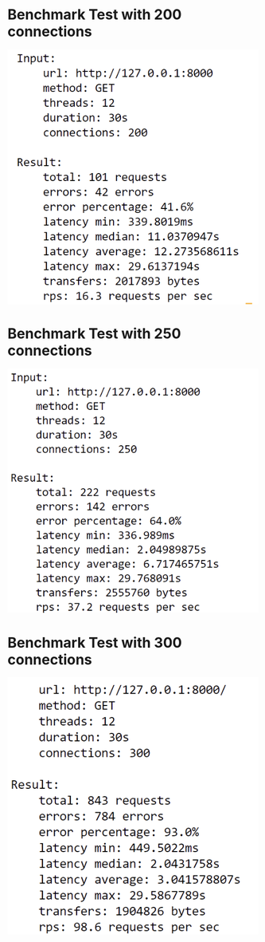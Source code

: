 # Benchmark Test with 200 connections
![Benchmark Test Result](200-connections.png)

# Benchmark Test with 250 connections
![Benchmark Test Result](250-connections.png)

# Benchmark Test with 300 connections
![Benchmark Test Result](300-connections.png)